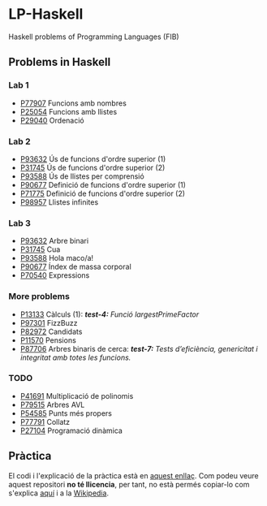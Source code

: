 # LP-Haskell
Haskell problems of Programming Languages (FIB)

## Problems in Haskell

### Lab 1

- [P77907](lab1/P77907_ca/P77907.hs) Funcions amb nombres
- [P25054](lab1/P25054_ca/P25054.hs) Funcions amb llistes
- [P29040](lab1/P29040_ca/P29040.hs) Ordenació

### Lab 2

- [P93632](lab2/P93632_ca/P93632.hs) Ús de funcions d'ordre superior (1)
- [P31745](lab2/P31745_ca/P31745.hs) Ús de funcions d'ordre superior (2)
- [P93588](lab2/P93588_ca/P93588.hs) Ús de llistes per comprensió
- [P90677](lab2/P90677_ca/P90677.hs) Definició de funcions d'ordre superior (1)
- [P71775](lab2/P71775_ca/P71775.hs) Definició de funcions d'ordre superior (2)
- [P98957](lab2/P98957_ca/P98957.hs) Llistes infinites

### Lab 3

- [P93632](lab3/P37072_ca/P37072.hs) Arbre binari
- [P31745](lab3/P80618_ca/P80618.hs) Cua
- [P93588](lab3/P87974_ca/P87974.hs) Hola maco/a!
- [P90677](lab3/P87082_ca/P87082.hs) Índex de massa corporal
- [P70540](lab3/P70540_ca/P70540.hs) Expressions

### More problems

- [P13133](more/P13133_ca/P13133.hs) Càlculs (1): ***test-4:** Funció largestPrimeFactor*
- [P97301](more/P97301_ca/P97301.hs) FizzBuzz
- [P82972](more/P82972_ca/P82972.hs) Candidats
- [P11570](more/P11570_ca/P11570.hs) Pensions
- [P87706](more/P87706_ca/P87706.hs) Arbres binaris de cerca: ***test-7:** Tests d’eficiència, genericitat i integritat amb totes les funcions.*


### TODO

- [P41691](more/P41691_ca/) Multiplicació de polinomis
- [P79515](more/P79515_ca/) Arbres AVL
- [P54585](more/P54585_ca/) Punts més propers
- [P77791](more/P77791_ca/) Collatz
- [P27104](more/P27104_ca/) Programació dinàmica

## Pràctica

El codi i l'explicació de la pràctica està en [aquest enllaç](practica/). Com podeu veure aquest repositori **no té llicencia**, per tant, no està permés copiar-lo com s'explica [aquí](https://choosealicense.com/no-license/) i a la [Wikipedia](https://en.wikipedia.org/wiki/License-free_software).

